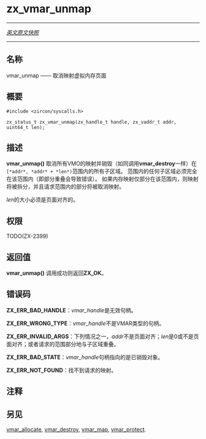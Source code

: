 # zx_vmar_unmap
---

[*英文原文快照*](https://github.com/fuchsia-mirror/zircon/blob/679b2f9ea950d56a34c40a808dc78a9d45db0917/docs/syscalls/vmar_unmap.md)

---
<!-- ## NAME -->
## 名称

<!-- vmar_unmap - unmap virtual memory pages -->
vmar_unmap —— 取消映射虚拟内存页面

<!-- ## SYNOPSIS -->
## 概要

```
#include <zircon/syscalls.h>

zx_status_t zx_vmar_unmap(zx_handle_t handle, zx_vaddr_t addr, uint64_t len);
```

<!-- ## DESCRIPTION -->
## 描述

<!-- **vmar_unmap**() unmaps all VMO mappings and destroys (as if **vmar_destroy**
were called) all sub-regions within the absolute range including *addr* and ending
before exclusively at *addr* + *len*.  Any sub-region that is in the range must
be fully in the range (i.e. partial overlaps are an error).  If a mapping is
only partially in the range, the mapping is split and the requested portion is
unmapped. -->
**vmar_unmap()** 取消所有VMO的映射并销毁（如同调用**vmar_destroy**一样）在`[*addr*, *addr* + *len*)`范围内的所有子区域。 
范围内的任何子区域必须完全在该范围内（即部分重叠会导致错误）。 
如果内存映射仅部分在该范围内，则映射将被拆分，并且请求范围内的部分将被取消映射。

<!-- *len* must be page-aligned. -->
*len*的大小必须是页面对齐的。

<!-- ## RIGHTS -->
## 权限

TODO(ZX-2399)

<!-- ## RETURN VALUE -->
## 返回值

<!-- **vmar_unmap**() returns **ZX_OK** on success. -->
**vmar_unmap()** 调用成功则返回**ZX_OK**。

<!-- ## ERRORS -->
## 错误码

<!-- **ZX_ERR_BAD_HANDLE**  *vmar_handle* is not a valid handle. -->
**ZX_ERR_BAD_HANDLE**：*vmar_handle*是无效句柄。

<!-- **ZX_ERR_WRONG_TYPE**  *vmar_handle* is not a VMAR handle. -->
**ZX_ERR_WRONG_TYPE**：*vmar_handle*不是VMAR类型的句柄。

<!-- **ZX_ERR_INVALID_ARGS**  *addr* is not page-aligned, *len* is 0 or not page-aligned,
or the requested range partially overlaps a sub-region. -->
**ZX_ERR_INVALID_ARGS**：下列情况之一，*addr*不是页面对齐；*len*是0或不是页面对齐；或者请求的范围部分地与子区域重叠。

<!-- **ZX_ERR_BAD_STATE**  *vmar_handle* refers to a destroyed handle. -->
**ZX_ERR_BAD_STATE**：*vmar_handle*句柄指向的是已销毁对象。

<!-- **ZX_ERR_NOT_FOUND**  Could not find the requested mapping. -->
**ZX_ERR_NOT_FOUND**：找不到请求的映射。

<!-- ## NOTES -->
## 注释

<!-- ## SEE ALSO -->
## 另见

[vmar_allocate](vmar_allocate.md),
[vmar_destroy](vmar_destroy.md),
[vmar_map](vmar_map.md),
[vmar_protect](vmar_protect.md).